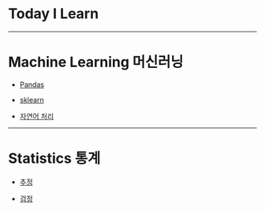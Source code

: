 Today I Learn
===============
---

# Machine Learning 머신러닝

* [Pandas](https://github.com/JAEHYUNYUK/Machine-Learning/blob/main/Pandas/README.md#pandas)

* [sklearn](https://github.com/JAEHYUNYUK/Machine-Learning/tree/main/sklearn#sickit-learning)

* [자연어 처리](https://github.com/JAEHYUNYUK/Deep-learning#자연어-처리)
---
# Statistics 통계

* [추정](https://github.com/JAEHYUNYUK/-Statistics-/blob/main/README.md)

* [검정](https://github.com/JAEHYUNYUK/-Statistics-/blob/main/README.md)
